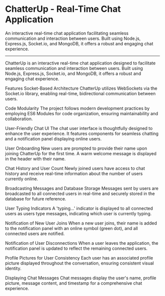# ChatterUp - Real-Time Chat Application
An interactive real-time chat application facilitating seamless communication and interaction between users. Built using Node.js, Express.js, Socket.io, and MongoDB, it offers a robust and engaging chat experience.
<hr>

ChatterUp is an interactive real-time chat application designed to facilitate seamless communication and interaction between users. Built using Node.js, Express.js, Socket.io, and MongoDB, it offers a robust and engaging chat experience.

Features
Socket-Based Architecture
ChatterUp utilizes WebSockets via the Socket.io library, enabling real-time, bidirectional communication between users.

Code Modularity
The project follows modern development practices by employing ES6 Modules for code organization, ensuring maintainability and collaboration.

User-Friendly Chat UI
The chat user interface is thoughtfully designed to enhance the user experience. It features components for seamless chatting and a notification panel displaying online users.

User Onboarding
New users are prompted to provide their name upon joining ChatterUp for the first time. A warm welcome message is displayed in the header with their name.

Chat History and User Count
Newly joined users have access to chat history and receive real-time information about the number of users currently online.

Broadcasting Messages and Database Storage
Messages sent by users are broadcasted to all connected users in real-time and securely stored in the database for future reference.

User Typing Indicators
A 'typing...' indicator is displayed to all connected users as users type messages, indicating which user is currently typing.

Notification of New User Joins
When a new user joins, their name is added to the notification panel with an online symbol (green dot), and all connected users are notified.

Notification of User Disconnections
When a user leaves the application, the notification panel is updated to reflect the remaining connected users.

Profile Pictures for User Consistency
Each user has an associated profile picture displayed throughout the conversation, ensuring consistent visual identity.

Displaying Chat Messages
Chat messages display the user's name, profile picture, message content, and timestamp for a comprehensive chat experience.
